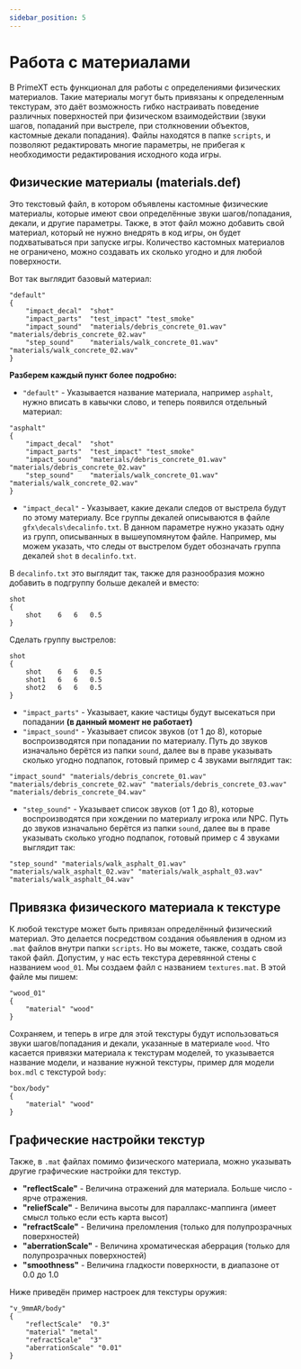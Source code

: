 ```yaml
---
sidebar_position: 5
---
```


# Работа с материалами
В PrimeXT есть функционал для работы с определениями физических материалов. Такие материалы могут быть привязаны к определенным текстурам, это даёт возможность гибко настраивать поведение различных поверхностей при физическом взаимодействии (звуки шагов, попаданий при выстреле, при столкновении объектов, кастомные декали попадания).
Файлы находятся в папке `scripts`, и позволяют редактировать многие параметры, не прибегая к необходимости редактирования исходного кода игры.

## Физические материалы (materials.def)
Это текстовый файл, в котором объявлены кастомные физические материалы, которые имеют свои определённые звуки шагов/попадания, декали, и другие параметры. 
Также, в этот файл можно добавить свой материал, который не нужно внедрять в код игры, он будет подхватываться при запуске игры. 
Количество кастомных материалов не ограничено, можно создавать их сколько угодно и для любой поверхности. 

Вот так выглядит базовый материал:
```
"default"
{
	"impact_decal"	"shot"
	"impact_parts"	"test_impact" "test_smoke"
	"impact_sound"	"materials/debris_concrete_01.wav" "materials/debris_concrete_02.wav" 
	"step_sound"	"materials/walk_concrete_01.wav" "materials/walk_concrete_02.wav" 
}
```

**Разберем каждый пункт более подробно:**
- `"default"` - Указывается название материала, например `asphalt`, нужно вписать в кавычки слово, и теперь появился отдельный материал: 
```
"asphalt"
{
	"impact_decal"	"shot"
	"impact_parts"	"test_impact" "test_smoke"
	"impact_sound"	"materials/debris_concrete_01.wav" "materials/debris_concrete_02.wav" 
	"step_sound"	"materials/walk_concrete_01.wav" "materials/walk_concrete_02.wav" 
}
```
- `"impact_decal"` - Указывает, какие декали следов от выстрела будут по этому материалу. Все группы декалей описываются в файле `gfx\decals\decalinfo.txt`.
В данном параметре нужно указать одну из групп, описыванных в вышеупомянутом файле. 
Например, мы можем указать, что следы от выстрелом будет обозначать группа декалей `shot` в `decalinfo.txt`.

В `decalinfo.txt` это выглядит так, также для разнообразия можно добавить в подгруппу больше декалей и вместо:
```
shot
{
	shot	6	6	0.5
}
```
Сделать группу выстрелов:
```
shot
{
	shot	6	6	0.5
	shot1	6	6	0.5
	shot2	6	6	0.5
}
```

- `"impact_parts"` - Указывает, какие частицы будут высекаться при попадании **(в данный момент не работает)**
- `"impact_sound"` - Указывает список звуков (от 1 до 8), которые воспроизводятся при попадании по материалу. Путь до звуков изначально берётся из папки `sound`, далее вы в праве указывать сколько угодно подпапок, готовый пример с 4 звуками выглядит так:
```
"impact_sound" "materials/debris_concrete_01.wav" "materials/debris_concrete_02.wav" "materials/debris_concrete_03.wav" "materials/debris_concrete_04.wav"
```
- `"step_sound"` - Указывает список звуков (от 1 до 8), которые воспроизводятся при хождении по материалу игрока или NPC. Путь до звуков изначально берётся из папки `sound`, далее вы в праве указывать сколько угодно подпапок, готовый пример с 4 звуками выглядит так: 
```
"step_sound" "materials/walk_asphalt_01.wav" "materials/walk_asphalt_02.wav" "materials/walk_asphalt_03.wav" "materials/walk_asphalt_04.wav"
```

## Привязка физического материала к текстуре
К любой текстуре может быть привязан определённый физический материал. Это делается посредством создания обьявления в одном из `.mat` файлов внутри папки `scripts`. 
Но вы можете, также, создать свой такой файл. Допустим, у нас есть текстура деревянной стены с названием `wood_01`. Мы создаем файл с названием `textures.mat`. В этой файле мы пишем:
```
"wood_01"
{
	"material" "wood"
}
```
Сохраняем, и теперь в игре для этой текстуры будут использоваться звуки шагов/попадания и декали, указанные в материале `wood`.
Что касается привязки материала к текстурам моделей, то указывается название модели, и название нужной текстуры, пример для модели `box.mdl` с текстурой `body`: 
```
"box/body"
{
	"material" "wood"
}
```

## Графические настройки текстур
Также, в `.mat` файлах помимо физического материала, можно указывать другие графические настройки для текстур.
 - **"reflectScale"** - Величина отражений для материала. Больше число - ярче отражения.
 - **"reliefScale"** - Величина высоты для параллакс-маппинга (имеет смысл только если есть карта высот)
 - **"refractScale"** - Величина преломления (только для полупрозрачных поверхностей)
 - **"aberrationScale"** - Величина хроматическая аберрация (только для полупрозрачных поверхностей)
 - **"smoothness"** - Величина гладкости поверхности, в диапазоне от 0.0 до 1.0

Ниже приведён пример настроек для текстуры оружия:
```
"v_9mmAR/body"
{
	"reflectScale"	"0.3"
	"material" "metal"
	"refractScale"	"3"
	"aberrationScale" "0.01"
}
```
